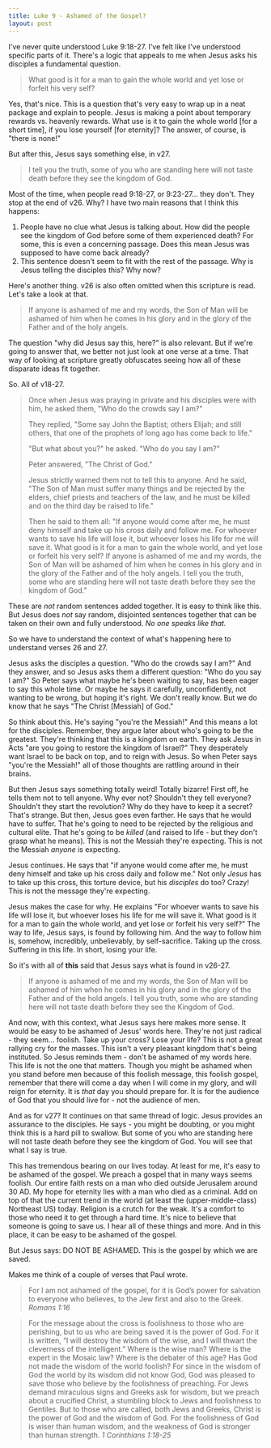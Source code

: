 ```yaml
---
title: Luke 9 - Ashamed of the Gospel?
layout: post
---
```


I've never quite understood Luke 9:18-27. I've felt like I've understood specific parts of it. There's a logic that appeals to me when Jesus asks his disciples a fundamental question.

> What good is it for a man to gain the whole world and yet lose or forfeit his very self?

Yes, that's nice. This is a question that's very easy to wrap up in a neat package and explain to people. Jesus is making a point about temporary rewards vs. heavenly rewards. What use is it to gain the whole world [for a short time], if you lose yourself [for eternity]? The answer, of course, is "there is none!"

But after this, Jesus says something else, in v27.

> I tell you the truth, some of you who are standing here will not taste death before they see the kingdom of God.

Most of the time, when people read 9:18-27, or 9:23-27... they don't. They stop at the end of v26. Why? I have two main reasons that I think this happens:

1. People have no clue what Jesus is talking about. How did the people see the kingdom of God before some of them experienced death? For some, this is even a concerning passage. Does this mean Jesus was supposed to have come back already?
2. This sentence doesn't seem to fit with the rest of the passage. Why is Jesus telling the disciples this? Why now?

Here's another thing. v26 is also often omitted when this scripture is read. Let's take a look at that.

> If anyone is ashamed of me and my words, the Son of Man will be ashamed of him when he comes in his glory and in the glory of the Father and of the holy angels.

The question "why did Jesus say this, here?" is also relevant. But if we're going to answer that, we better not just look at one verse at a time. That way of looking at scripture greatly obfuscates seeing how all of these disparate ideas fit together.

So. All of v18-27.

> Once when Jesus was praying in private and his disciples were with him, he asked them, "Who do the crowds say I am?"
>
> They replied, "Some say John the Baptist; others Elijah; and still others, that one of the prophets of long ago has come back to life."
>
> "But what about you?" he asked. "Who do you say I am?"
>
> Peter answered, "The Christ of God."
>
> Jesus strictly warned them not to tell this to anyone. And he said, "The Son of Man must suffer many things and be rejected by the elders, chief priests and teachers of the law, and he must be killed and on the third day be raised to life."
>
> Then he said to them all: "If anyone would come after me, he must deny himself and take up his cross daily and follow me. For whoever wants to save his life will lose it, but whoever loses his life for me will save it. What good is it for a man to gain the whole world, and yet lose or forfeit his very self? If anyone is ashamed of me and my words, the Son of Man will be ashamed of him when he comes in his glory and in the glory of the Father and of the holy angels. I tell you the truth, some who are standing here will not taste death before they see the kingdom of God."

These are *not* random sentences added together. It is easy to think like this. But Jesus does *not* say random, disjointed sentences together that can be taken on their own and fully understood. *No one speaks like that.*

So we have to understand the context of what's happening here to understand verses 26 and 27. 

Jesus asks the disciples a question. "Who do the crowds say I am?" And they answer, and so Jesus asks them a different question: "Who do you say I am?" So Peter says what maybe he's been waiting to say, has been eager to say this whole time. Or maybe he says it carefully, unconfidently, not wanting to be wrong, but hoping it's right. We don't really know. But we do know that he says "The Christ [Messiah] of God." 

So think about this. He's saying "you're the Messiah!" And this means a lot for the disciples. Remember, they argue later about who's going to be the greatest. They're thinking that this is a kingdom on earth. They ask Jesus in Acts "are you going to restore the kingdom of Israel?" They desperately want Israel to be back on top, and to reign with Jesus. So when Peter says "you're the Messiah!" all of those thoughts are rattling around in their brains.

But then Jesus says something totally weird! Totally bizarre! First off, he tells them not to tell anyone. Why ever not? Shouldn't they tell everyone? Shouldn't they start the revolution? Why do they have to keep it a secret? That's strange. But then, Jesus goes even farther. He says that he would have to suffer. That he's going to need to be rejected by the religious and cultural elite. That he's going to be *killed* (and raised to life - but they don't grasp what he means). This is not the Messiah they're expecting. This is not the Messiah *anyone* is expecting. 

Jesus continues. He says that "if anyone would come after me, he must deny himself and take up his cross daily and follow me." Not only *Jesus* has to take up this cross, this torture device, but his *disciples* do too? Crazy! This is not the message they're expecting. 

Jesus makes the case for why. He explains "For whoever wants to save his life will lose it, but whoever loses his life for me will save it. What good is it for a man to gain the whole world, and yet lose or forfeit his very self?" The way to life, Jesus says, is found by following him. And the way to follow him is, somehow, incredibly, unbelievably, by self-sacrifice. Taking up the cross. Suffering in this life. In short, losing your life.

So it's with all of **this** said that Jesus says what is found in v26-27.

> If anyone is ashamed of me and my words, the Son of Man will be ashamed of him when he comes in his glory and in the glory of the Father and of the hold angels. I tell you truth, some who are standing here will not taste death before they see the Kingdom of God.

And now, with this context, what Jesus says here makes more sense. It would be easy to be ashamed of Jesus' words here. They're not just radical - they seem... foolish. Take up your cross? Lose your life? This is not a great rallying cry for the masses. This isn't a very pleasant kingdom that's being instituted. So Jesus reminds them - don't be ashamed of my words here. This life is not the one that matters. Though you might be ashamed when you stand before men because of this foolish message, this foolish gospel, remember that there will come a day when I will come in my glory, and will reign for eternity. It is *that* day you should prepare for. It is for the audience of God that you should live for - not the audience of men.

And as for v27? It continues on that same thread of logic. Jesus provides an assurance to the disciples. He says - you might be doubting, or you might think this is a hard pill to swallow. But some of you who are standing here will not taste death before they see the kingdom of God. You will see that what I say is true.

This has tremendous bearing on our lives today. At least for me, it's easy to be ashamed of the gospel. We preach a gospel that in many ways seems foolish. Our entire faith rests on a man who died outside Jerusalem around 30 AD. My hope for eternity lies with a man who died as a criminal. Add on top of that the current trend in the world (at least the (upper-middle-class) Northeast US) today. Religion is a crutch for the weak. It's a comfort to those who need it to get through a hard time. It's nice to believe that someone is going to save us. I hear all of these things and more. And in this place, it can be easy to be ashamed of the gospel.

But Jesus says: DO NOT BE ASHAMED. This is the gospel by which we are saved. 

Makes me think of a couple of verses that Paul wrote.

> For I am not ashamed of the gospel, for it is God’s power for salvation to everyone who believes, to the Jew first and also to the Greek. *Romans 1:16*

> For the message about the cross is foolishness to those who are perishing, but to us who are being saved it is the power of God. For it is written, “I will destroy the wisdom of the wise, and I will thwart the cleverness of the intelligent.” Where is the wise man? Where is the expert in the Mosaic law? Where is the debater of this age? Has God not made the wisdom of the world foolish? For since in the wisdom of God the world by its wisdom did not know God, God was pleased to save those who believe by the foolishness of preaching. For Jews demand miraculous signs and Greeks ask for wisdom, but we preach about a crucified Christ, a stumbling block to Jews and foolishness to Gentiles. But to those who are called, both Jews and Greeks, Christ is the power of God and the wisdom of God. For the foolishness of God is wiser than human wisdom, and the weakness of God is stronger than human strength. *1 Corinthians 1:18-25*
